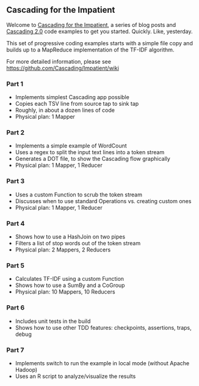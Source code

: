 ## Cascading for the Impatient

Welcome to [Cascading for the Impatient](http://www.cascading.org/category/impatient/), a series of blog posts and [Cascading 2.0](http://www.cascading.org/) code examples to get you started. Quickly. Like, yesterday.

This set of progressive coding examples starts with a simple file copy and builds up to a MapReduce implementation of the TF-IDF algorithm.

For more detailed information, please see https://github.com/Cascading/Impatient/wiki

### Part 1
* Implements simplest Cascading app possible
* Copies each TSV line from source tap to sink tap
* Roughly, in about a dozen lines of code
* Physical plan: 1 Mapper

### Part 2
* Implements a simple example of WordCount
* Uses a regex to split the input text lines into a token stream
* Generates a DOT file, to show the Cascading flow graphically
* Physical plan: 1 Mapper, 1 Reducer

### Part 3
* Uses a custom Function to scrub the token stream
* Discusses when to use standard Operations vs. creating custom ones
* Physical plan: 1 Mapper, 1 Reducer

### Part 4
* Shows how to use a HashJoin on two pipes
* Filters a list of stop words out of the token stream
* Physical plan: 2 Mappers, 2 Reducers

### Part 5
* Calculates TF-IDF using a custom Function
* Shows how to use a SumBy and a CoGroup
* Physical plan: 10 Mappers, 10 Reducers

### Part 6
* Includes unit tests in the build
* Shows how to use other TDD features: checkpoints, assertions, traps, debug

### Part 7
* Implements switch to run the example in local mode (without Apache Hadoop)
* Uses an R script to analyze/visualize the results

